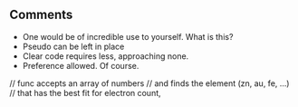 ## Comments

- One would be of incredible use to yourself. What is this?
- Pseudo can be left in place
- Clear code requires less, approaching none.
- Preference allowed. Of course.

// func accepts an array of numbers
// and finds the element (zn, au, fe, ...)
// that has the best fit for electron count,
